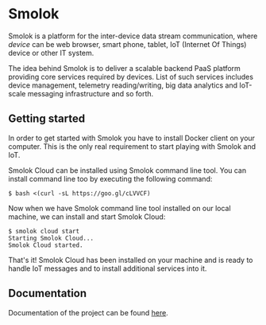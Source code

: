 # Smolok

Smolok is a platform for the inter-device data stream communication, where *device* can be web browser, smart phone, tablet,
IoT (Internet Of Things) device or other IT system.

The idea behind Smolok is to deliver a scalable backend PaaS platform providing core services required by
devices. List of such services includes device management, telemetry reading/writing, big data analytics and IoT-scale
messaging infrastructure and so forth.

## Getting started

In order to get started with Smolok you have to install Docker client on your computer. This is the only real
requirement to start playing with Smolok and IoT.

Smolok Cloud can be installed using Smolok command line tool. You can install command line too by executing the
following command:

    $ bash <(curl -sL https://goo.gl/cLVVCF)

Now when we have Smolok command line tool installed on our local machine, we can install and start Smolok Cloud:

    $ smolok cloud start
    Starting Smolok Cloud...
    Smolok Cloud started.

That's it! Smolok Cloud has been installed on your machine and is ready to handle IoT messages and to install additional
services into it.

## Documentation

Documentation of the project can be found [here](documentation.md).
